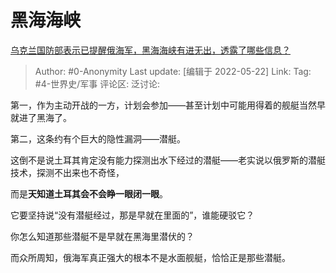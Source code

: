 # 黑海海峡
[乌克兰国防部表示已提醒俄海军，黑海海峡有进无出，透露了哪些信息？](https://www.zhihu.com/question/528314396/answer/2496695103)

> Author: #0-Anonymity
> Last update: [编辑于 2022-05-22]
> Link:
> Tag: #4-世界史/军事
> 评论区:
> 泛讨论:

第一，作为主动开战的一方，计划会参加——甚至计划中可能用得着的舰艇当然早就进了黑海了。

第二，这条约有个巨大的隐性漏洞——潜艇。

这倒不是说土耳其肯定没有能力探测出水下经过的潜艇——老实说以俄罗斯的潜艇技术，探测不出来也不奇怪，

而是**天知道土耳其会不会睁一眼闭一眼**。

它要坚持说“没有潜艇经过，那是早就在里面的”，谁能硬驳它？

你怎么知道那些潜艇不是早就在黑海里潜伏的？

而众所周知，俄海军真正强大的根本不是水面舰艇，恰恰正是那些潜艇。
